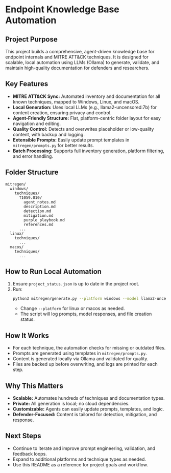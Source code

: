 # Endpoint Knowledge Base Automation

## Project Purpose
This project builds a comprehensive, agent-driven knowledge base for endpoint internals and MITRE ATT&CK techniques. It is designed for scalable, local automation using LLMs (Ollama) to generate, validate, and maintain high-quality documentation for defenders and researchers.

## Key Features
- **MITRE ATT&CK Sync:** Automated inventory and documentation for all known techniques, mapped to Windows, Linux, and macOS.
- **Local Generation:** Uses local LLMs (e.g., llama2-uncensored:7b) for content creation, ensuring privacy and control.
- **Agent-Friendly Structure:** Flat, platform-centric folder layout for easy navigation and editing.
- **Quality Control:** Detects and overwrites placeholder or low-quality content, with backup and logging.
- **Extensible Prompts:** Easily update prompt templates in `mitregen/prompts.py` for better results.
- **Batch Processing:** Supports full inventory generation, platform filtering, and error handling.

## Folder Structure
```
mitregen/
  windows/
    techniques/
      T1059.010/
        agent_notes.md
        description.md
        detection.md
        mitigation.md
        purple_playbook.md
        references.md
      ...
  linux/
    techniques/
      ...
  macos/
    techniques/
      ...
```

## How to Run Local Automation
1. Ensure `project_status.json` is up to date in the project root.
2. Run:
   ```bash
   python3 mitregen/generate.py --platform windows --model llama2-uncensored:7b --verbose
   ```
   - Change `--platform` for linux or macos as needed.
   - The script will log prompts, model responses, and file creation status.

## How It Works
- For each technique, the automation checks for missing or outdated files.
- Prompts are generated using templates in `mitregen/prompts.py`.
- Content is generated locally via Ollama and validated for quality.
- Files are backed up before overwriting, and logs are printed for each step.

## Why This Matters
- **Scalable:** Automates hundreds of techniques and documentation types.
- **Private:** All generation is local; no cloud dependencies.
- **Customizable:** Agents can easily update prompts, templates, and logic.
- **Defender-Focused:** Content is tailored for detection, mitigation, and response.

## Next Steps
- Continue to iterate and improve prompt engineering, validation, and feedback loops.
- Expand to additional platforms and technique types as needed.
- Use this README as a reference for project goals and workflow.

